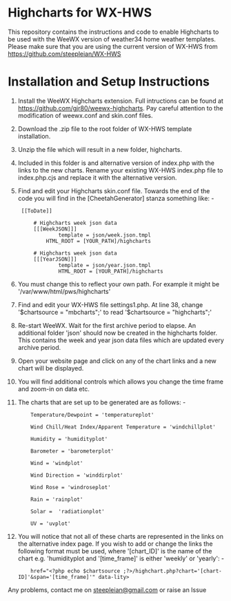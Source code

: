 # Highcharts for WX-HWS

This repository contains the instructions and code to enable Highcharts to be used with the WeeWX version of weather34 home weather templates. Please make sure that you are using the current version of WX-HWS from https://github.com/steepleian/WX-HWS


# Installation and Setup Instructions

1. Install the WeeWX Highcharts extension. Full intructions can be found at https://github.com/gjr80/weewx-highcharts. Pay careful attention to the modification of weewx.conf and skin.conf files.
2. Download the .zip file to the root folder of WX-HWS template installation.
3. Unzip the file which will result in a new folder, highcharts.
4. Included in this folder is and alternative version of index.php with the links to the new charts. Rename your existing WX-HWS index.php file to index.php.cjs and replace it with the alternative version.
5. Find and edit your Highcharts skin.conf file. Towards the end of the code you will find in the [CheetahGenerator] stanza something like: -


    	[[ToDate]]

        	# Highcharts week json data
        	[[[WeekJSON]]]
            		template = json/week.json.tmpl
	    		HTML_ROOT = [YOUR_PATH]/highcharts
            
        	# Highcharts week json data
        	[[[YearJSON]]]
            		template = json/year.json.tmpl	
            		HTML_ROOT = [YOUR_PATH]/highcharts
            
6. You must change this to reflect your own path. For example it might be '/var/www/html/pws/highcharts'            
7. Find and edit your WX-HWS file settings1.php. At line 38, change '$chartsource   = "mbcharts";' to read '$chartsource   = "highcharts";'
8. Re-start WeeWX. Wait for the first archive period to elapse. An additional folder 'json' should now be created in the highcharts folder. This contains the week and year json data files which are updated every archive period.
9. Open your website page and click on any of the chart links and a new chart will be displayed.
10. You will find additional controls which allows you change the time frame and zoom-in on data etc.
11. The charts that are set up to be generated are as follows: -

            Temperature/Dewpoint = 'temperatureplot'
            
            Wind Chill/Heat Index/Apparent Temperature = 'windchillplot'
            
            Humidity = 'humidityplot'
            
            Barometer = 'barometerplot'
            
            Wind = 'windplot'
            
            Wind Direction = 'winddirplot'
            
            Wind Rose = 'windroseplot'
            
            Rain = 'rainplot'
            
            Solar =  'radiationplot'
            
            UV = 'uvplot'
            
12. You will notice that not all of these charts are represented in the links on the alternative index page. If you wish to add or change the links the following format must be used, where '[chart_ID]' is the name of the chart e.g. 'humidityplot and '[time_frame]' is either 'weekly' or 'yearly': -

            href="<?php echo $chartsource ;?>/highchart.php?chart='[chart-ID]'&span='[time_frame]'" data-lity>
            
            
Any problems, contact me on steepleian@gmail.com or raise an Issue            
            
            
            
            
            
